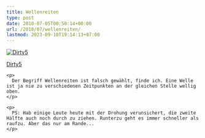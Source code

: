 ```yaml
---
title: Wellenreiten
type: post
date: 2010-07-05T00:50:14+00:00
url: /2010/07/wellenreiten/
lastmod: 2023-09-10T19:14:13+07:00
---
```

<div class="flickr">
  <a href="http://www.flickr.com/photos/schreibblogade/4763589169/" title="Dirty5"><img src="//farm5.static.flickr.com/4078/4763589169_0b94332b37.jpg" alt="Dirty5" /></p>

  <p>
    Dirty5
  </p>

  <p>
    </a></div>

    <p>
      Der Begriff Wellenreiten ist falsch gewählt, finde ich. Eine Welle ist ja nie zu verschiedenen Zeitpunkten an der gleichen Stelle wellig oben.
    </p>

    <p>
      PS: Hab einige Leute heute mit der Drohung verunsichert, die zweite Hälfte auch noch durch zu ziehen. Runterzu geht es immer schneller als raufzu. Aber das nur am Rande...
    </p>
